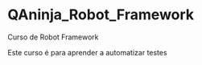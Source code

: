 # QAninja_Robot_Framework
Curso de Robot Framework

Este curso é para aprender a automatizar testes
